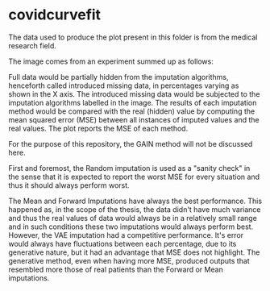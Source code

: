# covidcurvefit
The data used to produce the plot present in this folder is from the medical research field.


The image comes from an experiment summed up as follows:


Full data would be partially hidden from the imputation algorithms, henceforth called introduced missing data, in percentages varying as shown in the X axis. The introduced missing data would be subjected to the imputation algorithms labelled in the image. The results of each imputation method would be compared with the real (hidden) value by computing the mean squared error (MSE) between all instances of imputed values and the real values. The plot reports the MSE of each method.


For the purpose of this repository, the GAIN method will not be discussed here.


First and foremost, the Random imputation is used as a "sanity check" in the sense that it is expected to report the worst MSE for every situation and thus it should always perform worst.

The Mean and Forward Imputations have always the best performance. This happened as, in the scope of the thesis, the data didn't have much variance and thus the real values of data would always be in a relatively small range and in such conditions these two imputations would always perform best. However, the VAE imputation had a competitive performance. It's error would always have fluctuations between each percentage, due to its generative nature, but it had an advantage that MSE does not highlight. The generative method, even when having more MSE, produced outputs that resembled more those of real patients than the Forward or Mean imputations.
